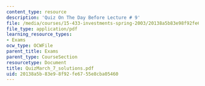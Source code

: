 ```yaml
---
content_type: resource
description: 'Quiz On The Day Before Lecture # 9'
file: /media/courses/15-433-investments-spring-2003/20138a5b83e98f92fe6755e8cba05460_QuizMarch_7_solutions.pdf
file_type: application/pdf
learning_resource_types:
- Exams
ocw_type: OCWFile
parent_title: Exams
parent_type: CourseSection
resourcetype: Document
title: QuizMarch_7_solutions.pdf
uid: 20138a5b-83e9-8f92-fe67-55e8cba05460
---
```

